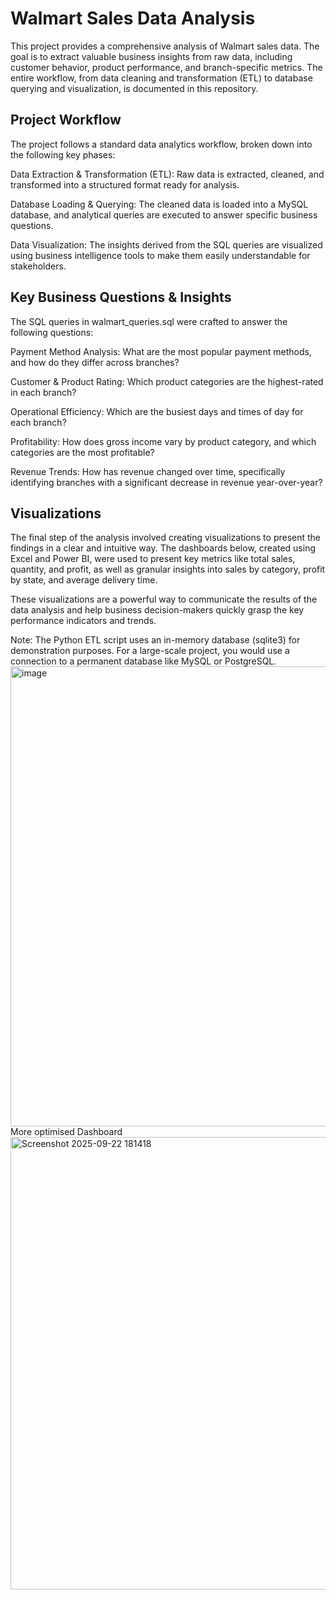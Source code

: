 # Walmart Sales Data Analysis
This project provides a comprehensive analysis of Walmart sales data. The goal is to extract valuable business insights from raw data, including customer behavior, product performance, and branch-specific metrics. The entire workflow, from data cleaning and transformation (ETL) to database querying and visualization, is documented in this repository.

## Project Workflow
The project follows a standard data analytics workflow, broken down into the following key phases:

Data Extraction & Transformation (ETL): Raw data is extracted, cleaned, and transformed into a structured format ready for analysis.

Database Loading & Querying: The cleaned data is loaded into a MySQL database, and analytical queries are executed to answer specific business questions.

Data Visualization: The insights derived from the SQL queries are visualized using business intelligence tools to make them easily understandable for stakeholders.


## Key Business Questions & Insights
The SQL queries in walmart_queries.sql were crafted to answer the following questions:

Payment Method Analysis: What are the most popular payment methods, and how do they differ across branches?

Customer & Product Rating: Which product categories are the highest-rated in each branch?

Operational Efficiency: Which are the busiest days and times of day for each branch?

Profitability: How does gross income vary by product category, and which categories are the most profitable?

Revenue Trends: How has revenue changed over time, specifically identifying branches with a significant decrease in revenue year-over-year?

## Visualizations
The final step of the analysis involved creating visualizations to present the findings in a clear and intuitive way. The dashboards below, created using Excel and Power BI, were used to present key metrics like total sales, quantity, and profit, as well as granular insights into sales by category, profit by state, and average delivery time.

These visualizations are a powerful way to communicate the results of the data analysis and help business decision-makers quickly grasp the key performance indicators and trends.

Note: The Python ETL script uses an in-memory database (sqlite3) for demonstration purposes. For a large-scale project, you would use a connection to a permanent database like MySQL or PostgreSQL.
<img width="1304" height="736" alt="image" src="https://github.com/user-attachments/assets/123b96f5-f9b8-4a67-bd58-b7860338e9a0" />
More optimised Dashboard
<img width="1287" height="724" alt="Screenshot 2025-09-22 181418" src="https://github.com/user-attachments/assets/0a4dfb08-db03-48ff-8cf1-c869bbc9f278" />
